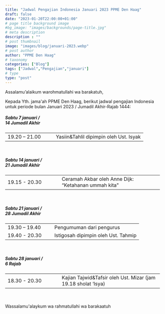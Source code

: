 ```yaml
---
title: "Jadwal Pengajian Indonesia Januari 2023 PPME Den Haag"
draft: false
date: "2023-01-20T22:00:00+01:00"
# page title background image
#bg_image: "images/backgrounds/page-title.jpg"
# meta description
description : ""
# post thumbnail
image: "images/blog/januari-2023.webp"
# post author
author: "PPME Den Haag"
# taxonomy
categories: ["Blog"]
tags: ["Jadwal","Pengajian","januari"]
# type
type: "post"
---
```


Assalamu’alaikum warohmatullahi wa barakatuh,

Kepada Yth. jama'ah PPME Den Haag, berikut jadwal pengajian Indonesia untuk periode bulan Januari 2023 / Jumadil Akhir-Rajab 1444:

##### Sabtu 7 januari /<br/> 14 Jumadil Akhir
<table style="width:100%">
<tr><td style="width:35%;margin:0;">19.20 – 21.00</td><td style="width:65%;margin:0;">Yasiin&Tahlil dipimpin oleh Ust. Isyak</td></tr>
</table>
<br/>




##### Sabtu 14 januari /<br/> 21 Jumadil Akhir
<table style="width:100%">
<tr><td style="width:35%;margin:0;">19.15 - 20.30</td><td style="width:65%;margin:0;">Ceramah Akbar oleh Anne Dijk: “Ketahanan ummah kita"</td></tr>
</table>
<br/>


##### Sabtu 21 januari /<br/> 28 Jumadil Akhir
<table style="width:100%">
<tr><td style="width:35%;margin:0;">19.30 – 19.40</td><td style="width:65%;margin:0;">Pengumuman dari pengurus</td></tr>
<tr><td style="width:35%;margin:0;">19.40 - 20.30</td><td style="width:65%;margin:0;">Istigosah dipimpin oleh Ust. Tahmip</td></tr>
</table>
<br/>

##### Sabtu 28 januari /<br/> 6 Rajab
<table style="width:100%">
<tr><td style="width:35%;margin:0;">18.30 - 20.30</td><td style="width:65%;margin:0;">Kajian Tajwid&Tafsir oleh Ust. Mizar (jam 19.18 sholat ‘Isya)</td></tr>
</table>
<br/>



<br/>
Wassalamu'alaykum wa rahmatullahi wa barakaatuh
